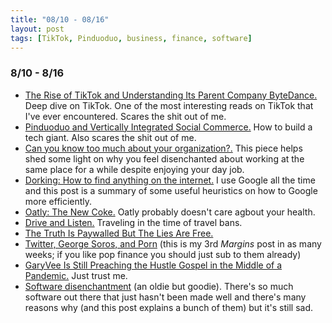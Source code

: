 ```yaml
---
title: "08/10 - 08/16"
layout: post
tags: [TikTok, Pinduoduo, business, finance, software]
---
```


### 8/10 - 8/16

* [The Rise of TikTok and Understanding Its Parent Company ByteDance.](https://turner.substack.com/p/the-rise-of-tiktok-and-understanding) Deep dive on TikTok. One of the most interesting reads on TikTok that I've ever encountered. Scares the shit out of me.
* [Pinduoduo and Vertically Integrated Social Commerce.](https://turner.substack.com/p/pinduoduo-and-vertically-integrated) How to build a tech giant. Also scares the shit out of me. 
* [Can you know too much about your organization?.](https://hbr.org/2019/12/can-you-know-too-much-about-your-organization) This piece helps shed some light on why you feel disenchanted about working at the same place for a while despite enjoying your day job.
* [Dorking: How to find anything on the internet.](https://www.alec.fyi/dorking-how-to-find-anything-on-the-internet.html) I use Google all the time and this post is a summary of some useful heuristics on how to Google more efficiently. 
* [Oatly: The New Coke.](https://divinations.substack.com/p/oatly-the-new-coke#) Oatly probably doesn't care agbout your health.
* [Drive and Listen.](https://driveandlisten.herokuapp.com/) Traveling in the time of travel bans.
* [The Truth Is Paywalled But The Lies Are Free.](https://www.currentaffairs.org/2020/08/the-truth-is-paywalled-but-the-lies-are-free/)
* [Twitter, George Soros, and Porn](https://themargins.substack.com/p/twitter-george-soros-and-porn) (this is my 3rd _Margins_ post in as many weeks; if you like pop finance you should just sub to them already)
* [GaryVee Is Still Preaching the Hustle Gospel in the Middle of a Pandemic.](https://marker.medium.com/garyvee-is-still-preaching-the-hustle-gospel-in-the-middle-of-a-pandemic-b033b25f0dc) Just trust me.
* [Software disenchantment](https://tonsky.me/blog/disenchantment/) (an oldie but goodie). There's so much software out there that just hasn't been made well and there's many reasons why (and this post explains a bunch of them) but it's still sad.
